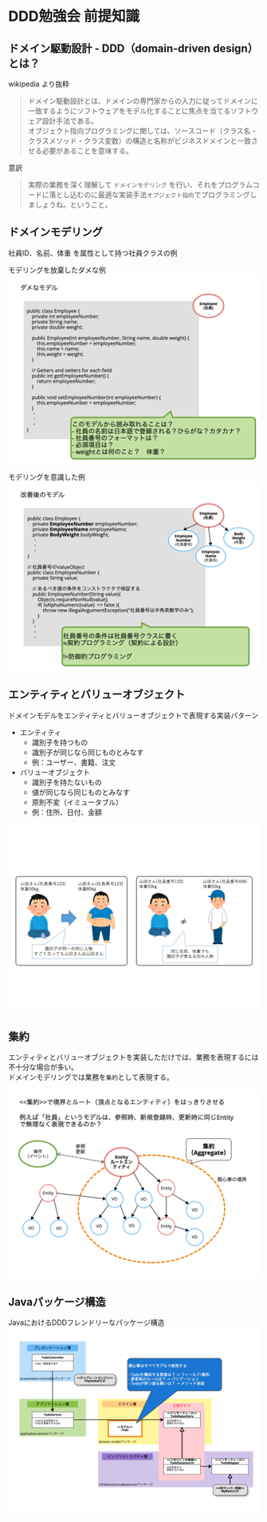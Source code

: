 # DDD勉強会 前提知識

## ドメイン駆動設計 - DDD（domain-driven design）とは？
wikipedia より抜粋
> ドメイン駆動設計とは、ドメインの専門家からの入力に従ってドメインに一致するようにソフトウェアをモデル化することに焦点を当てるソフトウェア設計手法である。  
> オブジェクト指向プログラミングに関しては、ソースコード（クラス名・クラスメソッド・クラス変数）の構造と名称がビジネスドメインと一致させる必要があることを意味する。

意訳
> 実際の業務を深く理解して `ドメインモデリング` を行い、それをプログラムコードに落とし込むのに最適な実装手法`オブジェクト指向`でプログラミングしましょうね。ということ。

## ドメインモデリング
社員ID、名前、体重 を属性として持つ社員クラスの例

モデリングを放棄したダメな例
![モデリングを放棄したクラス](assets/モデリングを放棄したクラス.png)

モデリングを意識した例
![モデリングを意識したクラス](assets/モデリングを意識したクラス.png)


## エンティティとバリューオブジェクト
ドメインモデルをエンティティとバリューオブジェクトで表現する実装パターン

- エンティティ
  - 識別子を持つもの
  - 識別子が同じなら同じものとみなす
  - 例：ユーザー、書籍、注文
- バリューオブジェクト
  - 識別子を持たないもの
  - 値が同じなら同じものとみなす
  - 原則不変（イミュータブル）
  - 例：住所、日付、金額
  
![エンティティとバリューオブジェクト](assets/エンティティとバリューオブジェクト.png)

## 集約
エンティティとバリューオブジェクトを実装しただけでは、業務を表現するには不十分な場合が多い。  
ドメインモデリングでは業務を`集約`として表現する。

![集約](assets/集約.png)

## Javaパッケージ構造
JavaにおけるDDDフレンドリーなパッケージ構造
![JavaにおけるDDDフレンドリーなパッケージ構造](assets/JavaにおけるDDDフレンドリーなパッケージ構造.png)

